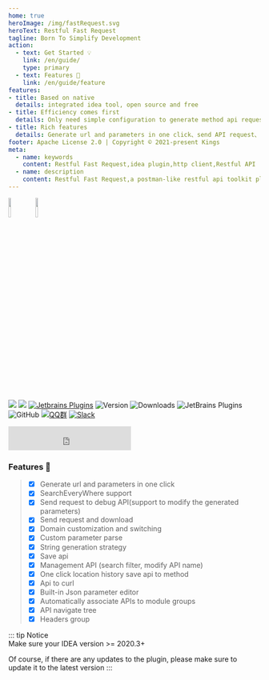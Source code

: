 ```yaml
---
home: true
heroImage: /img/fastRequest.svg
heroText: Restful Fast Request
tagline: Born To Simplify Development
action:
  - text: Get Started 💡
    link: /en/guide/
    type: primary
  - text: Features 🚀
    link: /en/guide/feature
features:
- title: Based on native
  details: integrated idea tool, open source and free
- title: Efficiency comes first
  details: Only need simple configuration to generate method api request, thus saving a lot of time
- title: Rich features
  details: Generate url and parameters in one click、send API request、download file、Store history request、Custom parameter parse、API to curl...
footer: Apache License 2.0 | Copyright © 2021-present Kings 
meta:
  - name: keywords
    content: Restful Fast Request,idea plugin,http client,Restful API
  - name: description
    content: Restful Fast Request,a postman-like restful api toolkit plugin based on IDEA,Can help you quickly generate url and params according to existing methods,An API debugging tool + API management tool.Support springmvc、springboot、java-rs
---
```


<a href="https://www.jetbrains.com"><img src="https://resources.jetbrains.com/storage/products/company/brand/logos/jb_beam.svg" width = "10%" /></a>
<a href="https://www.jetbrains.com/idea"><img src="https://resources.jetbrains.com/storage/products/company/brand/logos/IntelliJ_IDEA_icon.svg" width = "10%" /></a>

[![](https://badgen.net/badge/Github/fast-request/21D789?icon=github)](https://github.com/dromara/fast-request)
[![](https://img.shields.io/static/v1?label=Gitee&message=fast-request&color=FF318C&logo=gitee)](https://gitee.com/dromara/fast-request)
[![Jetbrains Plugins][plugin-img]][plugin]
![Version](https://img.shields.io/jetbrains/plugin/v/16988?logo=IntelliJ%20IDEA)
![Downloads](https://img.shields.io/jetbrains/plugin/d/16988?color=FE2857)
![JetBrains Plugins](https://img.shields.io/jetbrains/plugin/r/rating/16988)
![GitHub](https://img.shields.io/github/license/dromara/fast-request?color=087CFA)
[![QQ群](https://img.shields.io/badge/chat-QQ群:754131222-46BC99.svg?logo=Tencent%20QQ)](https://qm.qq.com/cgi-bin/qm/qr?k=1OEJ5QST4zoEUv0x0OvOmC3TUfAIZXAO)
[![Slack](https://img.shields.io/badge/Slack-%23Fast--Request-DD1265?logo=Slack)](https://fastrequest.slack.com)

<iframe frameborder="none" width="245px" height="48px" src="https://plugins.jetbrains.com/embeddable/install/16988"></iframe>

### Features :100:
> * [x] Generate url and parameters in one click
> * [x] SearchEveryWhere support
> * [x] Send request to debug API(support to modify the generated parameters)
> * [x] Send request and download
> * [x] Domain customization and switching
> * [x] Custom parameter parse
> * [x] String generation strategy
> * [x] Save api
> * [x] Management API (search filter, modify API name)
> * [x] One click location history save api to method
> * [x] Api to curl
> * [x] Built-in Json parameter editor
> * [x] Automatically associate APIs to module groups
> * [x] API navigate tree
> * [x] Headers group


::: tip Notice  
Make sure your IDEA version >= 2020.3+  

Of course, if there are any updates to the plugin, please make sure to update it to the latest version
:::

[comment]: <> (<iframe frameborder="none" width="245px" height="48px" src="https://plugins.jetbrains.com/embeddable/install/16988"></iframe>)

[comment]: <> (<br/>)

[comment]: <> (<iframe frameborder="none" width="384px" height="330px" src="https://plugins.jetbrains.com/embeddable/card/16988"></iframe>)

[plugin]: https://plugins.jetbrains.com/plugin/16988
[plugin-img]: https://img.shields.io/badge/plugin-FastRequest-x.svg?logo=IntelliJ%20IDEA